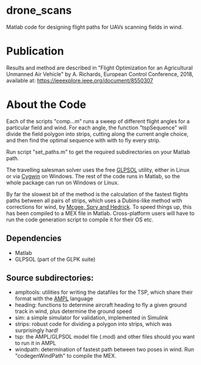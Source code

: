 # drone_scans
Matlab code for designing flight paths for UAVs scanning fields in wind.

# Publication
Results and method are described in "Flight Optimization for an Agricultural Unmanned Air Vehicle" by A. Richards, European Control Conference, 2018, available at: https://ieeexplore.ieee.org/document/8550307

# About the Code
Each of the scripts "comp...m" runs a sweep of different flight angles for a particular field and wind.  For each angle, the function "tspSequence" will divide the field polygon into strips, cutting along the current angle choice, and then find the optimal sequence with with to fly every strip.

Run script "set_paths.m" to get the required subdirectories on your Matlab path.

The travelling salesman solver uses the free [GLPSOL](https://en.wikibooks.org/wiki/GLPK/Using_GLPSOL) utility, either in Linux or via [Cygwin](https://www.cygwin.com/) on Windows.  The rest of the code runs in Matlab, so the whole package can run on Windows or Linux.

By far the slowest bit of the method is the calculation of the fastest flights paths between all pairs of strips, which uses a Dubins-like method with corrections for wind, by [Mcgee, Spry and Hedrick](https://arc.aiaa.org/doi/10.2514/6.2005-6186).  To speed things up, this has been compiled to a MEX file in Matlab.  Cross-platform users will have to run the code generation script to compile it for their OS etc.

## Dependencies
* Matlab
* GLPSOL (part of the GLPK suite)

## Source subdirectories:
* ampltools: utilities for writing the datafiles for the TSP, which share their format with the [AMPL](https://ampl.com/) language
* heading: functions to determine aircraft heading to fly a given ground track in wind, plus determine the ground speed
* sim: a simple simulator for validation, implemented in Simulink
* strips: robust code for dividing a polygon into strips, which was surprisingly hard!
* tsp: the AMPL/GLPSOL model file (.mod) and other files should you want to run it in AMPL
* windpath: determination of fastest path between two poses in wind.  Run "codegenWindPath" to compile the MEX.
